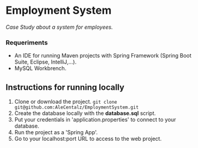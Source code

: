 # Employment System

_Case Study about a system for employees._

### Requeriments

- An IDE for running Maven projects with Spring Framework (Spring Boot Suite, Eclipse, IntelliJ,...).
- MySQL Workbrench.

## Instructions for running locally

1. Clone or download the project.
   `git clone git@github.com:AleCentalz/EmploymentSystem.git`
2. Create the database locally with the **database.sql** script.
3. Put your credentials in 'application.properties' to connect to your database.
4. Run the project as a 'Spring App'.
5. Go to your localhost:port URL to access to the web project.
